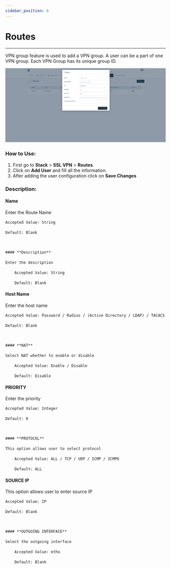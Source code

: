 ```yaml
---
sidebar_position: 6
---
```


# Routes

---

VPN group feature is used to add a VPN group. A user can be a part of one VPN group. Each VPN Group has its unique group ID.  

![routes](/img/vpn/v8/docs/vpn_routes.png)  

### How to Use:

1. First go to **Stack** > **SSL VPN** > **Routes**.
2. Click on **Add User** and fill all the information.
3. After adding the user configuration click on **Save Changes**

### Description:

#### **Name**

Enter the Route Name

    Accepted Value: String

    Default: Blank
```


#### **Description**

Enter the description

    Accepted Value: String

    Default: Blank
```


#### **Host Name**

Enter the host name

    Accepted Value: Password / Radius / (Active Directory / LDAP) / TACACS  

    Default: Blank
```


#### **NAT**

Select NAT whether to enable or disable

    Accepted Value: Enable / Disable

    Default: Disable
```


#### **PRIORITY**

Enter the priority

    Accepted Value: Integer

    Default: 0
```


#### **PROTOCOL**

This option allows user to select protocol
  
    Accepted Value: ALL / TCP / UDP / ICMP / ICMP6

    Default: ALL
```


#### **SOURCE IP**

This option allows user to enter source IP

    Accepted Value: IP

    Default: Blank
```


#### **OUTGOING INTERFACE**

Select the outgoing interface

    Accepted Value: etho

    Default: Blank
```

